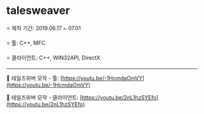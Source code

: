 # talesweaver

⭐ 제작 기간: 2019.06.17 ~ 07.01

⭐ 툴: C++, MFC

⭐ 클라이언트: C++, WIN32API, DirectX

---

📁 테일즈위버 모작 - 툴: [https://youtu.be/-1HcmdaOmVY](https://youtu.be/-1HcmdaOmVY)

📁 테일즈위버 모작 - 클라이언트: [https://youtu.be/2nL1hzSYEfo](https://youtu.be/2nL1hzSYEfo)
